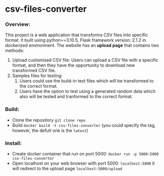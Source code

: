 # csv-files-converter

### Overview:
This project is a web application that transforms CSV files into specific format. it built using python==3.10.5, Flask framework version: 2.1.2 in dockerized environment.
The website has an **upload page** that contains two methods:
1) Upload customised CSV file: Users can upload a CSV file with a specific format, and then they have the opportunity to download new transformed CSV file.
2) Samples files for testing:
   1. Users could use the build-in test files which will be transformed to the correct format.
   2. Users have the option to test using a generated random data which also will be tested and tranformed to the correct format.

### Build:
- Clone the repository `git clone repo`
- Build `docker build -t csv-files-converter` (you could specify the tag, however, the defult one is the `latest`)

### Install:
- Create docker container that run on port 5000: `docker run -p 5000:5000 csv-files-converter`
- Open localhost on your web browser with port 5000: `localhost:5000` it will redirect to the upload page `localhost:5000/upload`
